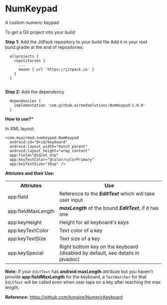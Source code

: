 # NumKeypad
A custom numeric keypad

To get a Git project into your build:

**Step 1:** Add the JitPack repository to your build file
Add it in your root build.gradle at the end of repositories:

```
  allprojects {
    repositories {
      ...
      maven { url 'https://jitpack.io' }
    }
  }
  
```

**Step 2:** Add the dependency
```
  dependencies {
    implementation 'com.github.airmedsolutions:NumKeypad:1.0.0'
  }
```

**How to use?***

In XML layout:
```
<com.myairmed.numkeypad.NumKeypad
  android:id="@+id/keyboard"
  android:layout_width="match_parent"
  android:layout_height="wrap_content"
  app:field="@id/et_otp"
  app:keyTextColor="@color/colorPrimary"
  app:keyTextSize="16sp" />
```
**Attriutes and their Use:**
<table>
  <tr>
    <th>Attriutes</th>
    <th>Use</th>
  </tr>
  <tr>
    <td>app:field</td>
    <td>Reference to the <b><i>EditText</i></b> which will take user input</td>
  </tr>
  <tr>
    <td>app:fieldMaxLength</td>
    <td><b><i>maxLength</i></b> of the bound <b><i>EditText</i></b>, if it has one</td>
  </tr>
  <tr>
    <td>app:keyHeight</td>
    <td>Height for all keyboard's keys</td>
  </tr>
  <tr>
    <td>app:keyTextColor</td>
    <td>Text color of a key</td>
  </tr>
  <tr>
    <td>app:keyTextSize</td>
    <td>Text size of a key</td>
  </tr>
  <tr>
    <td>app:keySpecial</td>
    <td>Right bottom key on the keyboard (disabled by default, see details in javadoc)</td>
  </tr>
</table>

**Note:** If your ```EditText``` has **android:maxLength** attribute but you haven't provide **app:fieldMaxLength** for the keyboard, a ```TextWatcher``` for that ```EditText``` will be called even when user taps on a key after reaching the max length.

**Reference:**
https://github.com/konaire/NumericKeyboard
